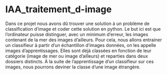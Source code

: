 # IAA_traitement_d-image

Dans ce projet nous avons dû trouver une solution à un problème de classification d’image et coder cette solution en python. Le but ici est que l’ordinateur puisse distinguer, avec un minimum d’erreur, les images contenant de la mer des images d’ailleurs. Pour cela, nous allons entrainer un classifieur à partir d’un échantillon d’images données, on les appelle images d’apprentissages. Elles sont déjà classées en fonction de leur catégorie (image de mer ou image d’ailleurs) et reparties dans deux dossiers distincts. À la suite de l’apprentissage d’un classifieur sur ces images, nous pourrons deviner la classe d’une image étrangère.
